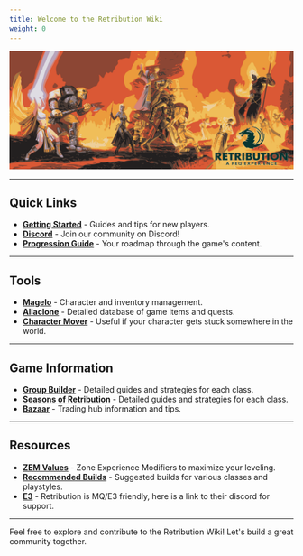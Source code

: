 ```yaml
---
title: Welcome to the Retribution Wiki
weight: 0
---
```


![Index](images/logo.png)

---

## Quick Links
- **[Getting Started](/new-players)** - Guides and tips for new players.
- **[Discord](https://discord.gg/ST429GN4rv)** - Join our community on Discord!
- **[Progression Guide](/progression)** - Your roadmap through the game's content.

---

## Tools
- **[Magelo](https://retributioneq.com/magelo/)** - Character and inventory management.
- **[Allaclone](https://retributioneq.com/allaclone/)** - Detailed database of game items and quests.
- **[Character Mover](https://retributioneq.com/magelo/index.php?page=charmove)** - Useful if your character gets stuck somewhere in the world.
---

## Game Information
- **[Group Builder](spells/_index.en.md/)** - Detailed guides and strategies for each class.
- **[Seasons of Retribution](/Seasons.md/)** - Detailed guides and strategies for each class.
- **[Bazaar](/bazaar)** - Trading hub information and tips.
---

## Resources
- **[ZEM Values](/zem)** - Zone Experience Modifiers to maximize your leveling.
- **[Recommended Builds](/spells/_index.en.md/)** - Suggested builds for various classes and playstyles.
- **[E3](https://discord.gg/3fnPC45H6P)** - Retribution is MQ/E3 friendly, here is a link to their discord for support.
---

Feel free to explore and contribute to the Retribution Wiki! Let's build a great community together.

